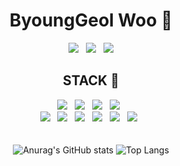 <div align="center">

# ByoungGeol Woo 🐤 <br/>

<a href="https://brassy-yarrow-c8d.notion.site/IT-047f79b4a43b4d44a8dde05f4685f6f3"><img src="https://img.shields.io/badge/portfolio-000000?style=for-the-badge&logo=notion&logoColor=white"></a>&nbsp;&nbsp;
<a href="mailto:wbg030281@gmail.com" target="_blank"><img src="https://img.shields.io/badge/mail-EA4335?style=for-the-badge&logo=gmail&logoColor=white"></a>&nbsp;&nbsp;
<a href="https://java-woo.tistory.com/"><img src="https://img.shields.io/badge/Tistory-FFB80B?style=for-the-badge&logo=Tistory&logoColor=white"/></a>
<br/>
## STACK 🔨<br/>
<img src="https://img.shields.io/badge/java-007396?style=for-the-badge&logo=java&logoColor=white">&nbsp;&nbsp;
<img src="https://img.shields.io/badge/javascript-F7DF1E?style=for-the-badge&logo=javascript&logoColor=black">&nbsp;&nbsp;
<img src="https://img.shields.io/badge/spring-6DB33F?style=for-the-badge&logo=spring&logoColor=white">&nbsp;&nbsp;
<img src="https://img.shields.io/badge/springboot-6DB33F?style=for-the-badge&logo=springboot&logoColor=white">&nbsp;&nbsp;
<br/>
<img src="https://img.shields.io/badge/oracle-F80000?style=for-the-badge&logo=oracle&logoColor=white">&nbsp;&nbsp;
<img src="https://img.shields.io/badge/mysql-4479A1?style=for-the-badge&logo=mysql&logoColor=white">&nbsp;&nbsp;
<img src="https://img.shields.io/badge/jquery-0769AD?style=for-the-badge&logo=jquery&logoColor=white">&nbsp;&nbsp;
<img src="https://img.shields.io/badge/github-181717?style=for-the-badge&logo=github&logoColor=white">&nbsp;&nbsp;
<img src="https://img.shields.io/badge/thymeleaf-005F0F?style=for-the-badge&logo=Thymeleaf&logoColor=white">&nbsp;&nbsp;
<img src="https://img.shields.io/badge/bootstrap-7952B3?style=for-the-badge&logo=bootstrap&logoColor=white">&nbsp;&nbsp;<br/><br/><br/>
![Anurag's GitHub stats](https://github-readme-stats.vercel.app/api?username=infocernch&show_icons=true&theme=dracula)
![Top Langs](https://github-readme-stats.vercel.app/api/top-langs/?username=infocernch&layout=compact&theme=dracula)

</div>
